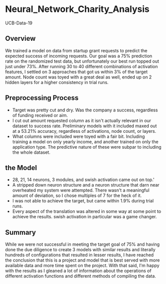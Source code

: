 # Neural_Network_Charity_Analysis
UCB-Data-19

## Overview

We trained a model on data from startup grant requests to predict the expected success of incoming requests. Our goal was a 75% prediction rate on the randomized test data, but unfortunately our best run topped out just under 73%. After running 30 to 40 different combinations of activation features, I settled on 3 approaches that got us within 3% of the target amount. Node count was toyed with a great deal as well, ended up on 2 hidden layers for a higher consistency in trial runs. 

## Preprocessing Process

* Target was pretty cut and dry. Was the company a success, regardless of funding received or aim.
* I cut out amount requested column as it isn't actually relevant in our dataset to success rate. Preliminary models with it included maxed out at a 53.21% accuracy, regardless of activations, node count, or layers.
* What columns were included were toyed with a fair bit. Including training a model on only yearly income, and another trained on only the application type. The predictive nature of these were subpar to including the whole dataset.

## the Model

* 28, 21, 14 neurons, 3 modules, and swish activation came out on top.'
* A stripped down neuron structure and a neuron structure that darn near overheated my system were attempted. There wasn't a meaningful amount of deviation, so I chose multiples of 7 for the heck of it.
* I was not able to achieve the target, but came within 1.9% during trial runs.
* Every aspect of the translation was altered in some way at some point to achieve the results. swish activation in particular was a game changer.

## Summary

While we were not successful in meeting the target goal of 75% and having done the due diligence to create 3 models with similar results and literally hundreds of configurations that resulted in lesser results, I have reached the conclusion that this is a project and model that is best served with more available data and more time spent on the project. With that said, I'm happy with the results as I gleaned a lot of information about the operations of different activation functions and different methods of compiling the data. 
